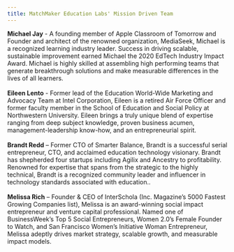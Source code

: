 ```yaml
---
title: MatchMaker Education Labs' Mission Driven Team
---
```

**Michael Jay** - A founding member of Apple Classroom of Tomorrow and Founder and architect of the renowned organization, MediaSeek, Michael is a recognized learning industry leader. Success in driving scalable, sustainable improvement earned Michael the 2020 EdTech Industry Impact Award. Michael is highly skilled at assembling high performing teams that generate breakthrough solutions and make measurable differences in the lives of all learners.<br/><br/>
**Eileen Lento** - Former lead of the Education World-Wide Marketing and Advocacy Team at Intel Corporation, Eileen is a retired Air Force Officer and former faculty member in the School of Education and Social Policy at Northwestern University. Eileen brings a truly unique blend of expertise ranging from deep subject knowledge, proven business acumen, management-leadership know-how, and an entrepreneurial spirit.<br/><br/>
**Brandt Redd** – Former CTO of Smarter Balance, Brandt is a successful serial entrepreneur, CTO, and acclaimed education technology visionary. Brandt has shepherded four startups including Agilix and Ancestry to profitability. Renowned for expertise that spans from the strategic to the highly technical, Brandt is a recognized community leader and influencer in technology standards associated with education..<br/><br/>
**Melissa Rich** – Founder & CEO of InterSchola (Inc. Magazine’s 5000 Fastest Growing Companies list), Melissa is an award-winning social impact entrepreneur and venture capital professional. Named one of BusinessWeek’s Top 5 Social Entrepreneurs, Women 2.0’s Female Founder to Watch, and San Francisco Women’s Initiative Woman Entrepreneur, Melissa adeptly drives market strategy, scalable growth, and measurable impact models.<br/>


